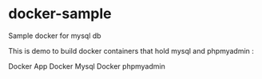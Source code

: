 # docker-sample
Sample docker for mysql db

This is demo to build docker containers that hold mysql and phpmyadmin	:

Docker App 
Docker Mysql
Docker phpmyadmin